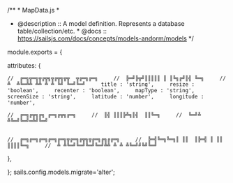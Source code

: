 

/**  * MapData.js  * 
* @description :: A model definition.  Represents a database table/collection/etc.  * @docs        :: https://sailsjs.com/docs/concepts/models-andorm/models  */ 
 
module.exports = { 
 
  attributes: { 
 
    //  ╔═╗╦═╗╦╔╦╗╦╔╦╗╦╦  ╦╔═╗╔═╗     //  ╠═╝╠╦╝║║║║║ ║ ║╚╗╔╝║╣ ╚═╗     //  ╩  ╩╚═╩╩ ╩╩ ╩ ╩ ╚╝ ╚═╝╚═╝     title : 'string',     resize : 'boolean',     recenter : 'boolean',     mapType : 'string',      screenSize : 'string',     latitude : 'number',     longitude : 'number', 
 
    //  ╔═╗╔╦╗╔╗ ╔═╗╔╦╗╔═╗     //  ║╣ ║║║╠╩╗║╣  ║║╚═╗     //  ╚═╝╩ ╩╚═╝╚═╝═╩╝╚═╝ 
 
 
    //  ╔═╗╔═╗╔═╗╔═╗╔═╗╦╔═╗╔╦╗╦╔═╗╔╗╔╔═╗     //  ╠═╣╚═╗╚═╗║ ║║  ║╠═╣ ║ ║║ ║║║║╚═╗     //  ╩ ╩╚═╝╚═╝╚═╝╚═╝╩╩ ╩ ╩ ╩╚═╝╝╚╝╚═╝ 
 
  }, 
 
}; sails.config.models.migrate='alter'; 